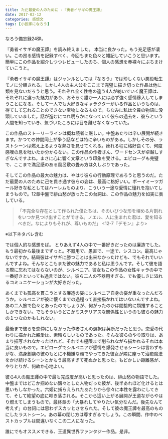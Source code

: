 ```yaml
---
title: ただ最愛の人のために -『勇者イサギの魔王譚』
date: 2017-02-12
categories: 感想文
tags: [小説家になろう]
---
```


なろう備忘録24弾。

『勇者イサギの魔王譚』を読み終えました。
本当に良かった。もう充足感が凄い。この昂る感情を記録すべく、今回もまた色々と雑記していこうと思います。簡単にこの作品を紹介しつつレビューしたのち、個人の感想を赤裸々にぶちまけていこうと。





『勇者イサギの魔王譚』はジャンルとしては『なろう』では珍しくない悪役転生モノに分類される。しかし4人の主人公をここまで完璧に描き切った作品は他に類を見ないだろうと思う。それぞれ全く性格の違う4人が紡いでいく魔王譚は、それぞれに違った魅力があり、おそらく誰か一人には必ず強く感情移入してしまうことになる。そして一人でも大好きなキャラクターがいる作品というものは、得てして忘れることのできない宝物になるもので。ちなみに私は全員の物語に没頭していました。話が進むにつれ明らかになっていく彼らの過去を、彼らという人間を知っていき、気づいたころには目を離せなくなっていた。

この作品のストーリーラインは概ね読者に厳しい。中盤あたりは辛い展開が続きます。かつての仲間同士が争う話などは特に辛いものがある。しかしその分、ラストシーンは燃え上るような熱さを見せてくれる。痺れる程に格好良くて、何度感嘆の息を吐いたか分からない。この作品の作者さん、ワードセンスが卓越しすぎなんですよね。まさに心に響く文章という印象を受ける。エピローグも完璧で、ここまで満足感のある風呂敷の畳み方は久しぶりであった。

そしてこの作品の最大の魅力は、やはり彼らの行動原理であろうと思うのだ。ただ最愛の人のために己を貫き通す彼らの姿は、最高に格好いい。ボーイミーツガール好きな私としてはハーレムものより、こういう一途な愛情に憧れを抱いてしまうもので。12章中盤で緋山愁が放ったこの台詞は、この作品の魅力を如実に表している。


> 「不完全な存在として作られた僕たちは、そのいびつな形を埋める片割れをいつか見つけ出すことができる。ノエル、人に生まれた君は、愛を知るべきだ。なによりもそれが、尊いものだ」
<12-7『デモン』より>

 


※以下ネタバレ含む


では個人的な感想をば。
とりあえず4人の中で一番好きだったのは廉造でした。もう最初から最後までずっと。不器用で、愚直で、一途で、シスコン。最高じゃないですか。結局彼はイサギに勝つことは出来なかったけども、でもそれでいいんですよね。そんなとこもまた彼の魅力であると私は思うんです。そして彼を語る際に忘れてはならないのが、シルベニア。彼女もこの作品の女性キャラの中で一番好きといっても過言ではない。彼ら二人の不器用すぎる、でも優しさに溢れるコミュニケーションが大好きだった。

あくまでも孤高を貫こうとする廉造の姿にシルベニア自身の姿が重なったんだろうか。シルベニアが彼に懐くまでの過程って直接描かれてはいないんですよね。あの二人旅で色々とあったのでしょうが、何がったのかは間接的に類推することしかできない。でもそういうどこかミステリアスな関係性というのも彼らの魅力の１つなのかもしれない。

最後まで彼らを恋仲にしなかった作者さんの選択は英断だったと思う。恋愛の代わりに描かれた親愛は、素晴らしいものであった。そんな彼らのやり取りは、あまり描写されなかったけれど、それでも極限まで削られながら描かれるそれは本当に良いもので。エピローグでシルベニアが感情を爆発させるシーンは言わずもがな、満身創痍の彼のもとに不機嫌な顔でやってきた彼女が隣に座って治癒魔法をかけ続けるシーンとかもう最高すぎて死ぬかと思った。もどかしい距離感が、やりとりが、何故か心地よい。

彼ら4人の魔王譚の中で最も完成度が高いと思ったのは、緋山愁の物語でした。中盤まではどこか掴めない飄々とした人物だった彼が、後半あれほど化けるとは思いもしなかった。六姫に捕らえられたあたりから徐々に本性を露わにしてきて、そして絶望の底に叩き落される。そこから這い上がる展開が王道ながらやはり燃えてしまうもので。最終章の「大暴れしてやりたい気分なんだ。後先なんて考えず」の台詞には思わずスカッとさせられた。そして彼の魔王譚を最高のものにしたラストシーン。あの幕の閉じ方は尊すぎるでしょう。この瞬間、作中のベストカップルは間違いなくこの二人になった。



誰にでもオススメできる、王道異世界ファンタジー作品。是非。